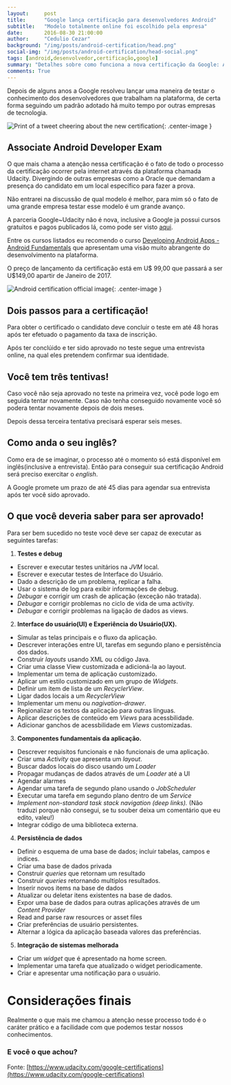 ```yaml
---
layout:     post
title:      "Google lança certificação para desenvolvedores Android"
subtitle:   "Modelo totalmente online foi escolhido pela empresa"
date:       2016-08-30 21:00:00
author:     "Cedulio Cezar"
background: "/img/posts/android-certification/head.png"
social-img: "/img/posts/android-certification/head-social.png"
tags: [android,desenvolvedor,certificação,google]
summary: "Detalhes sobre como funciona a nova certificação da Google: Associate Android Developer Exam"
comments: True
---
```

Depois de alguns anos a Google resolveu lançar uma maneira de testar o conhecimento dos desenvolvedores que trabalham na plataforma, de certa forma seguindo um padrão adotado há muito tempo por outras empresas de tecnologia.

<img src="{{ site.baseurl }}/img/posts/android-certification/tweet.png" alt="Print of a tweet cheering about the new certification">{: .center-image }

## Associate Android Developer Exam
O que mais chama a atenção nessa certificação é o fato de todo o processo da certificação ocorrer pela internet através da plataforma chamada Udacity. Divergindo de outras empresas como a Oracle que demandam a presença do candidato em um local específico para fazer a prova.

Não entrarei na discussão de qual modelo é melhor, para mim só o fato de uma grande empresa testar esse modelo é um grande avanço.

A parceria Google~Udacity não é nova, inclusive a Google ja possui cursos gratuitos e pagos publicados lá, como pode ser visto [aqui](https://www.udacity.com/courses/android).

Entre os cursos listados eu recomendo o curso [Developing Android Apps - Android Fundamentals](https://www.udacity.com/course/developing-android-apps--ud853) que apresentam uma visão muito abrangente do desenvolvimento na plataforma.

O preço de lançamento da certificação está em U$ 99,00 que passará a ser U$149,00 apartir de Janeiro de 2017.

<img src="{{ site.baseurl }}/img/posts/android-certification/android-certification.png" alt="Android certification official image">{: .center-image }

## Dois passos para a certificação!
Para obter o certificado o candidato deve concluir o teste em até 48 horas após ter efetuado o pagamento da taxa de inscrição.

Após ter conclúido e ter sido aprovado no teste segue uma entrevista online, na qual eles pretendem confirmar sua identidade.

## Você tem três tentivas!
Caso você não seja aprovado no teste na primeira vez, você pode logo em seguida tentar novamente. Caso não tenha conseguido novamente você só podera tentar novamente depois de dois meses.

Depois dessa terceira tentativa precisará esperar seis meses.

## Como anda o seu inglês?
Como era de se imaginar, o processo até o momento só está disponível em inglês(inclusive a entrevista). Então para conseguir sua certificação Android será preciso exercitar o *english*.

A Google promete um prazo de até 45 dias para agendar sua entrevista após ter você sido aprovado.

## O que você deveria saber para ser aprovado!
Para ser bem sucedido no teste você deve ser capaz de executar as seguintes tarefas:

1. **Testes e debug**
  * Escrever e executar testes unitários na *JVM* local.
  * Escrever e executar testes de Interface do Usuário.
  * Dado a descrição de um problema, replicar a falha.
  * Usar o sistema de log para exibir informações de debug.
  * *Debugar* e corrigir um crash de aplicação (exceção não tratada).
  * *Debugar* e corrigir problemas no ciclo de vida de uma activity.
  * *Debugar* e corrigir problemas na ligação de dados as views.
2. **Interface do usuário(UI) e Experiência do Usuário(UX).**
  * Simular as telas principais e o fluxo da aplicação.
  * Descrever interações entre UI, tarefas em segundo plano e persistência dos dados.
  * Construir *layouts* usando XML ou código Java.
  * Criar uma classe View customizada e adicioná-la ao layout.
  * Implementar um tema de aplicação customizado.
  * Aplicar um estilo customizado em um grupo de *Widgets*.
  * Definir um item de lista de um *RecyclerView*.
  * Ligar dados locais a um *RecyclerView*
  * Implementar um menu ou *nagivation-drawer*.
  * Regionalizar os textos da aplicação para outras línguas.
  * Aplicar descrições de conteúdo em *Views* para acessbilidade.
  * Adicionar ganchos de acessbilidade em *Views* customizadas.
3. **Componentes fundamentais da aplicação.**
  * Descrever requisitos funcionais e não funcionais  de uma aplicação.
  * Criar uma *Activity* que apresenta um *layout*.
  * Buscar dados locais do disco usando um *Loader*
  * Propagar mudanças de dados através de um *Loader* até a UI
  * Agendar alarmes
  * Agendar uma tarefa de segundo plano usando o *JobScheduler*
  * Executar uma tarefa em segundo plano dentro de um *Service*
  * *Implement non-standard task stack navigation (deep links).* (Não traduzi porque não consegui, se tu souber deixa um comentário que eu edito, valeu!)
  * Integrar código de uma biblioteca externa.
4. **Persistência de dados**
  * Definir o esquema de uma base de dados; incluir tabelas, campos e indices.
  * Criar uma base de dados privada
  * Construir *queries* que retornam um resultado
  * Construir *queries* retornando multiplos resultados.
  * Inserir novos items na base de dados
  * Atualizar ou deletar itens existentes na base de dados.
  * Expor uma base de dados para outras aplicações através de um *Content Provider*
  * Read and parse raw resources or asset files
  * Criar preferências de usuário persistentes.
  * Alternar a lógica da aplicação baseada valores das preferências.
5. **Integração de sistemas melhorada**
  * Criar um *widget* que é apresentado na home screen.
  * Implementar uma tarefa que atualizado o widget periodicamente.
  * Criar e apresentar uma notificação para o usuário.

# Considerações finais
Realmente o que mais me chamou a atenção nesse processo todo é o caráter prático e a facilidade com que podemos testar nossos conhecimentos.

### E você o que achou?

Fonte: [https://www.udacity.com/google-certifications](https://www.udacity.com/google-certifications)  
